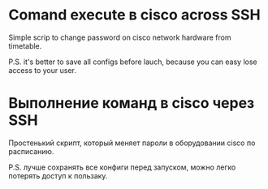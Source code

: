 # Comand execute в cisco across SSH
Simple scrip to change password on cisco network hardware from timetable.


P.S. it's better to save all configs before lauch, because you can easy lose access to your user.

# Выполнение команд в cisco через SSH
Простенький скрипт, который меняет пароли в оборудовании cisco по расписанию.


P.S. лучше сохранять все конфиги перед запуском, можно легко потерять доступ к пользаку.
